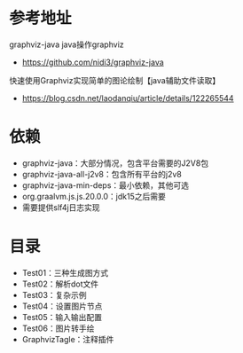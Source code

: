 # 参考地址
graphviz-java java操作graphviz
- https://github.com/nidi3/graphviz-java

快速使用Graphviz实现简单的图论绘制【java辅助文件读取】
- https://blog.csdn.net/laodanqiu/article/details/122265544

# 依赖
- graphviz-java：大部分情况，包含平台需要的J2V8包
- graphviz-java-all-j2v8：包含所有平台的j2v8
- graphviz-java-min-deps：最小依赖，其他可选
- org.graalvm.js.js.20.0.0：jdk15之后需要
- 需要提供slf4j日志实现

# 目录
- Test01：三种生成图方式
- Test02：解析dot文件
- Test03：复杂示例
- Test04：设置图片节点
- Test05：输入输出配置
- Test06：图片转手绘
- GraphvizTagle：注释插件